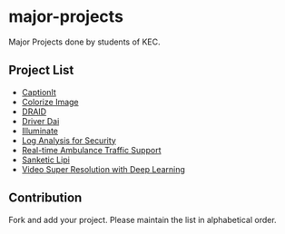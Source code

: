 # major-projects
Major Projects done by students of KEC.

## Project List
- [CaptionIt](https://github.com/sthpravin/major-project-bct)
- [Colorize Image](https://github.com/yogesh10leo/image)
- [DRAID](https://github.com/nhuzaa/DRAID)
- [Driver Dai](https://github.com/dillichalise/DriverDai)
- [Illuminate](https://github.com/soneeka/Major-Project)
- [Log Analysis for Security](https://github.com/shradhaN/Major-Project)
- [Real-time Ambulance Traffic Support](https://github.com/OjeshManandhar/LifeLine-App-Test)
- [Sanketic Lipi](https://github.com/samyoga/SanketicLipi)
- [Video Super Resolution with Deep Learning](https://github.com/amitness/major-project)

## Contribution
Fork and add your project. Please maintain the list in alphabetical order.
